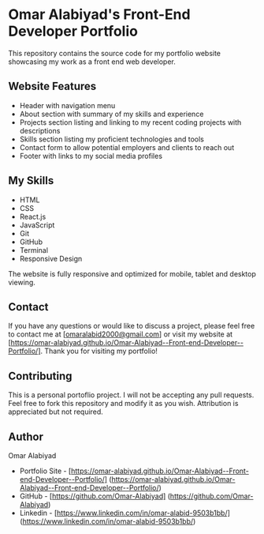 # Omar Alabiyad's Front-End Developer Portfolio

This repository contains the source code for my portfolio website showcasing my work as a front end web developer.

## Website Features

- Header with navigation menu 
- About section with summary of my skills and experience
- Projects section listing and linking to my recent coding projects with descriptions 
- Skills section listing my proficient technologies and tools
- Contact form to allow potential employers and clients to reach out 
- Footer with links to my social media profiles

## My Skills

- HTML
- CSS 
- React.js
- JavaScript
- Git
- GitHub
- Terminal
- Responsive Design

The website is fully responsive and optimized for mobile, tablet and desktop viewing.

## Contact

If you have any questions or would like to discuss a project, please feel free to contact me at [omaralabid2000@gmail.com] or visit my website at [https://omar-alabiyad.github.io/Omar-Alabiyad--Front-end-Developer--Portfolio/]. Thank you for visiting my portfolio!

## Contributing

This is a personal portoflio project. I will not be accepting any pull requests. Feel free to fork this repository and modify it as you wish. Attribution is appreciated but not required.

## Author

Omar Alabiyad

- Portfolio Site - [https://omar-alabiyad.github.io/Omar-Alabiyad--Front-end-Developer--Portfolio/]
(https://omar-alabiyad.github.io/Omar-Alabiyad--Front-end-Developer--Portfolio/)
- GitHub - [https://github.com/Omar-Alabiyad]
(https://github.com/Omar-Alabiyad)
- Linkedin - [https://www.linkedin.com/in/omar-alabid-9503b1bb/]
(https://www.linkedin.com/in/omar-alabid-9503b1bb/)
